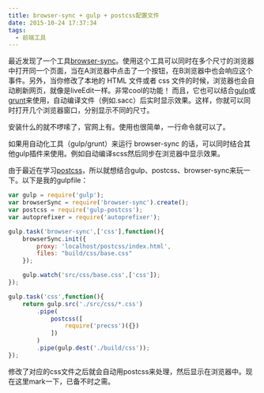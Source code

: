 ```yaml
---
title: browser-sync + gulp + postcss配置文件
date: 2015-10-24 17:37:34
tags:
  - 前端工具
---
```


最近发现了一个工具[browser-sync](http://www.browsersync.io/)。使用这个工具可以同时在多个尺寸的浏览器中打开同一个页面，当在A浏览器中点击了一个按钮，在B浏览器中也会响应这个事件。另外，当你修改了本地的 HTML 文件或者 css 文件的时候，浏览器也会自动刷新网页，就像是liveEdit一样。非常cool的功能！
而且，它也可以结合[gulp](http://gulpjs.com/)或[grunt](http://gruntjs.com/)来使用，自动编译文件（例如.sacc）后实时显示效果。这样，你就可以同时打开几个浏览器窗口，分别显示不同的尺寸。

<!-- more -->

安装什么的就不啰嗦了，官网上有。使用也很简单，一行命令就可以了。

如果用自动化工具（gulp/grunt）来运行 browser-sync 的话，可以同时结合其他gulp插件来使用。例如自动编译scss然后同步在浏览器中显示效果。

由于最近在学习[postcss](https://github.com/postcss/postcss)，所以就想结合gulp、postcss、browser-sync来玩一下。以下是我的gulpfile：
```javascript
var gulp = require('gulp');
var browserSync = require('browser-sync').create();
var postcss = require('gulp-postcss');
var autoprefixer = require('autoprefixer');

gulp.task('browser-sync',['css'],function(){
	browserSync.init({
		proxy: 'localhost/postcss/index.html',
		files: "build/css/base.css"
	});

	gulp.watch('src/css/base.css',['css']);
});

gulp.task('css',function(){
	return gulp.src('./src/css/*.css')
		.pipe(
			postcss([
				require('precss')({})
			])
		)
		.pipe(gulp.dest('./build/css'));
});
```

修改了对应的css文件之后就会自动用postcss来处理，然后显示在浏览器中。现在这里mark一下，已备不时之需。